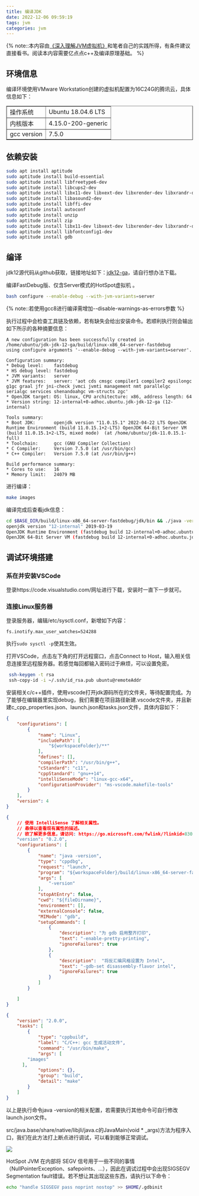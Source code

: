 ```yaml
---
title: 编译JDK
date: 2022-12-06 09:59:19
tags: jvm
categories: jvm
---
```


{% note::本内容由[《深入理解JVM虚拟机》](https://book.douban.com/subject/6522893/)和笔者自己的实践所得，有条件建议直接看书。阅读本内容需要亿点点c++及编译原理基础。 %}

## 环境信息

编译环境使用VMware Workstation创建的虚拟机配置为16C24G的腾讯云，具体信息如下：

<table border=1>
    <tr>
        <td>操作系统</td>
        <td>Ubuntu 18.04.6 LTS</td>
    </tr>
    <tr>
        <td>内核版本</td>
        <td>4.15.0-200-generic</td>
    </tr>
    <tr>
        <td>gcc version</td>
        <td>7.5.0</td>
    </tr>
</table>

## 依赖安装

```bash
sudo apt install aptitude
sudo aptitude install build-essential 
sudo aptitude install libfreetype6-dev 
sudo aptitude install libcups2-dev
sudo aptitude install libx11-dev libxext-dev libxrender-dev libxrandr-dev libxt-dev 
sudo aptitude install libasound2-dev 
sudo aptitude install libffi-dev
sudo aptitude install autoconf
sudo aptitude install unzip 
sudo aptitude install zip
sudo aptitude install libx11-dev libxext-dev libxrender-dev libxrandr-dev libxtst-dev libxt-dev
sudo aptitude install libfontconfig1-dev
sudo aptitude install gdb
```

## 编译

jdk12源代码从github获取，链接地址如下：[jdk12-ga](https://codeload.github.com/openjdk/jdk/zip/refs/tags/jdk-12-ga)，请自行想办法下载。

编译FastDebug版、仅含Server模式的HotSpot虚拟机 。

```bash
bash configure --enable-debug --with-jvm-variants=server
```

{% note::若使用gcc8进行编译需增加--disable-warnings-as-errors参数 %}

执行过程中会检查工具链及依赖，若有缺失会给出安装命令。若顺利执行则会输出如下所示的各种摘要信息：

```
A new configuration has been successfully created in
/home/ubuntu/jdk-jdk-12-ga/build/linux-x86_64-server-fastdebug
using configure arguments '--enable-debug --with-jvm-variants=server'.

Configuration summary:
* Debug level:    fastdebug
* HS debug level: fastdebug
* JVM variants:   server
* JVM features:   server: 'aot cds cmsgc compiler1 compiler2 epsilongc g1gc graal jfr jni-check jvmci jvmti management nmt parallelgc serialgc services shenandoahgc vm-structs zgc' 
* OpenJDK target: OS: linux, CPU architecture: x86, address length: 64
* Version string: 12-internal+0-adhoc.ubuntu.jdk-jdk-12-ga (12-internal)

Tools summary:
* Boot JDK:       openjdk version "11.0.15.1" 2022-04-22 LTS OpenJDK Runtime Environment (build 11.0.15.1+2-LTS) OpenJDK 64-Bit Server VM (build 11.0.15.1+2-LTS, mixed mode)  (at /home/ubuntu/jdk-11.0.15.1-full)
* Toolchain:      gcc (GNU Compiler Collection)
* C Compiler:     Version 7.5.0 (at /usr/bin/gcc)
* C++ Compiler:   Version 7.5.0 (at /usr/bin/g++)

Build performance summary:
* Cores to use:   16
* Memory limit:   24079 MB
```

进行编译：

```bash
make images
```

编译完成后查看jdk信息：

```bash
cd $BASE_DIR/build/linux-x86_64-server-fastdebug/jdk/bin && ./java -version
openjdk version "12-internal" 2019-03-19
OpenJDK Runtime Environment (fastdebug build 12-internal+0-adhoc.ubuntu.jdk-jdk-12-ga)
OpenJDK 64-Bit Server VM (fastdebug build 12-internal+0-adhoc.ubuntu.jdk-jdk-12-ga, mixed mode)
```

## 调试环境搭建

### 系在并安装VSCode

登录https://code.visualstudio.com/网址进行下载，安装时一直下一步就可。

### 连接Linux服务器

登录服务器，编辑/etc/sysctl.conf，新增如下内容：

```
fs.inotify.max_user_watches=524288
```

执行`sudo sysctl -p`使其生效。

打开VSCode，点击左下角的打开远程窗口，点击Connect to Host，输入相关信息连接至远程服务器。若感觉每回都输入密码过于麻烦，可以设置免密。

```bash
 ssh-keygen -t rsa
 ssh-copy-id -i ~/.ssh/id_rsa.pub ubuntu@remoteAddr
```

安装相关c/c++插件，使用vscode打开jdk源码所在的文件夹，等待配置完成。为了能够在编辑器里实现debug，我们需要在项目路径新建.vscode文件夹，并且新建c_cpp_properties.json、launch.json和tasks.json文件，具体内容如下：

```json  c_cpp_properties.json
{
    "configurations": [
        {
            "name": "Linux",
            "includePath": [
                "${workspaceFolder}/**"
            ],
            "defines": [],
            "compilerPath": "/usr/bin/g++",
            "cStandard": "c11",
            "cppStandard": "gnu++14",
            "intelliSenseMode": "linux-gcc-x64",
            "configurationProvider": "ms-vscode.makefile-tools"
        }
    ],
    "version": 4
}
```

```json  launch.json
{
    // 使用 IntelliSense 了解相关属性。 
    // 悬停以查看现有属性的描述。
    // 欲了解更多信息，请访问: https://go.microsoft.com/fwlink/?linkid=830387
    "version": "0.2.0",
    "configurations": [
        {
            "name": "java -version",
            "type": "cppdbg",
            "request": "launch",
            "program": "${workspaceFolder}/build/linux-x86_64-server-fastdebug/jdk/bin/java",
            "args": [
                "-version"
            ],
            "stopAtEntry": false,
            "cwd": "${fileDirname}",
            "environment": [],
            "externalConsole": false,
            "MIMode": "gdb",
            "setupCommands": [
                {
                    "description": "为 gdb 启用整齐打印",
                    "text": "-enable-pretty-printing",
                    "ignoreFailures": true
                },
                {
                    "description":  "将反汇编风格设置为 Intel",
                    "text": "-gdb-set disassembly-flavor intel",
                    "ignoreFailures": true
                }
            ]
        }

    ]
}
```

```json  tasks.json
{
	"version": "2.0.0",
	"tasks": [
		{
			"type": "cppbuild",
			"label": "C/C++: gcc 生成活动文件",
			"command": "/usr/bin/make",
			"args": [
        "images"
      ],
			"options": {},
			"group": "build",
			"detail": "make"
		}
	]
}
```

以上是执行命令java -version的相关配置，若需要执行其他命令可自行修改launch.json文件。

src/java.base/share/native/libjli/java.c的JavaMain(void * _args)方法为程序入口，我们在此方法打上断点进行调试，可以看到能够正常调试。

![](https://blog-1255608703.cos.ap-hongkong.myqcloud.com/deeply-understand-the-jvm-virtual-machine-chapter1-build-your-jdk/jvm-debug-example.png)

HotSpot JVM 在内部将 SEGV 信号用于一些不同的事情（NullPointerException、safepoints、...），因此在调试过程中会出现SIGSEGV Segmentation fault错误。若不想让其出现这些东西，请执行以下命令：

```bash
echo "handle SIGSEGV pass noprint nostop" >> $HOME/.gdbinit
```